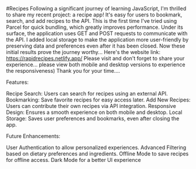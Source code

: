 #Recipes
Following a significant journey of learning JavaScript, I'm thrilled to share my recent project: a recipe app!
It's easy for users to bookmark, search, and add recipes to the API. This is the first time I've tried using Parcel for quick bundling, which greatly improves performance.
Under its surface, the application uses GET and POST requests to communicate with the API.
I added local storage to make the application more user-friendly by preserving data and preferences even after it has been closed.
Now these initial results prove the journey worthy... 
Here's the website link: https://rapidrecipes.netlify.app/ Please visit and don't forget to share your experience... please view both mobile and desktop versions to experience the responsiveness) 
Thank you for your time....

Features:

Recipe Search: Users can search for recipes using an external API.
Bookmarking: Save favorite recipes for easy access later.
Add New Recipes: Users can contribute their own recipes via API integration.
Responsive Design: Ensures a smooth experience on both mobile and desktop.
Local Storage: Saves user preferences and bookmarks, even after closing the app.

Future Enhancements:

User Authentication to allow personalized experiences.
Advanced Filtering based on dietary preferences and ingredients.
Offline Mode to save recipes for offline access.
Dark Mode for a better UI experience
